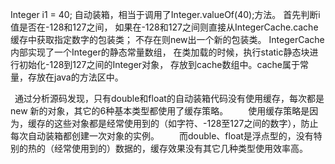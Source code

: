 Integer i1 = 40; 自动装箱，相当于调用了Integer.valueOf(40);方法。
首先判断i值是否在-128和127之间，
如果在-128和127之间则直接从IntegerCache.cache缓存中获取指定数字的包装类；
不存在则new出一个新的包装类。
IntegerCache内部实现了一个Integer的静态常量数组，
在类加载的时候，执行static静态块进行初始化-128到127之间的Integer对象，
存放到cache数组中。cache属于常量，存放在java的方法区中。

 通过分析源码发现，只有double和float的自动装箱代码没有使用缓存，每次都是new 新的对象，其它的6种基本类型都使用了缓存策略。
    使用缓存策略是因为，缓存的这些对象都是经常使用到的（如字符、-128至127之间的数字），防止每次自动装箱都创建一次对象的实例。
    而double、float是浮点型的，没有特别的热的（经常使用到的）数据的，缓存效果没有其它几种类型使用效率高。